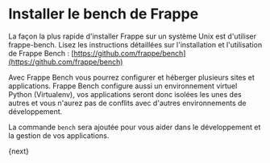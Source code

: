 <!-- add-breadcrumbs -->
# Installer le bench de Frappe

La façon la plus rapide d'installer Frappe sur un système Unix est d'utiliser frappe-bench. Lisez les instructions détaillées sur l'installation et l'utilisation de Frappe Bench : [https://github.com/frappe/bench](https://github.com/frappe/bench)

Avec Frappe Bench vous pourrez configurer et héberger plusieurs sites et applications. Frappe Bench configure aussi un environnement virtuel Python (Virtualenv), vos applications seront donc isolées les unes des autres et vous n'aurez pas de conflits avec d'autres environnements de développement.

La commande `bench` sera ajoutée pour vous aider dans le développement et la gestion de vos applications.

{next}
